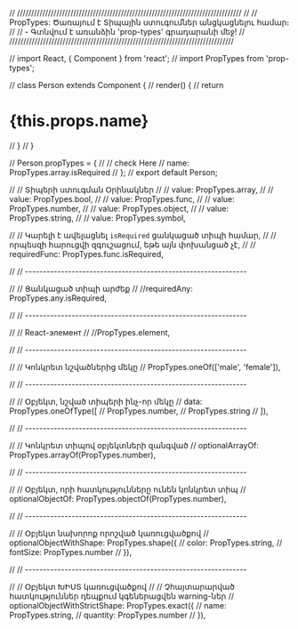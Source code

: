 
// ////////////////////////////////////////////////////////////////////////////////
// // PropTypes: Ծառայում է Տիպային ստուգումներ անցկացնելու համար։
// // - Գտնվում է առանձին 'prop-types' գրադարանի մեջ!
// ////////////////////////////////////////////////////////////////////////////////

// import React, { Component } from 'react';
// import PropTypes from 'prop-types';

// class Person extends Component {
// 	render() {
// 		return <h1>{this.props.name}</h1>
// 	}
// }

// Person.propTypes = {
// 	// check Here
// 	name: PropTypes.array.isRequired
// };
// export default Person;

// // Տիպերի ստուգման Օրինակներ
// // value: PropTypes.array, 
// // value: PropTypes.bool,
// // value: PropTypes.func,
// // value: PropTypes.number,
// // value: PropTypes.object,
// // value: PropTypes.string,
// // value: PropTypes.symbol,


// // Կարելի է ավելացնել `isRequired` ցանկացած տիպի համար,
// // որպեսզի հարուցվի զգուշացում, եթե այն փոխանցած չէ,
// // requiredFunc: PropTypes.func.isRequired,

// // --------------------------------------------------------------

// // Ցանկացած տիպի արժեք
// //requiredAny: PropTypes.any.isRequired,

// // --------------------------------------------------------------

// //  React-элемент
// //PropTypes.element,

// // --------------------------------------------------------------

// // Կոնկրետ նշվածներից մեկը
// PropTypes.oneOf(['male', 'female']),

// 	// --------------------------------------------------------------

// 	// Օբյեկտ, նշված տիպերի ինչ-որ մեկը
// 	data: PropTypes.oneOfType([
// 		PropTypes.number,
// 		PropTypes.string
// 	]),

// 		// --------------------------------------------------------------

// 		// Կոնկրետ տիպով օբյեկտների զանգված
// 		optionalArrayOf: PropTypes.arrayOf(PropTypes.number),

// 			// --------------------------------------------------------------

// 			// Օբյեկտ, որի հատկությունները ունեն կոնկրետ տիպ
// 			optionalObjectOf: PropTypes.objectOf(PropTypes.number),

// 				// --------------------------------------------------------------

// 				// Օբյեկտ նախորոք որոշված կառուցվածքով
// 				optionalObjectWithShape: PropTypes.shape({
// 					color: PropTypes.string,
// 					fontSize: PropTypes.number
// 				}),

// 					// --------------------------------------------------------------

// 					// Օբյեկտ ԽԻՍՏ  կառուցվածքով
// 					// Չհայտարարված հատկություններ դեպքում կգեներացվեն warning-ներ
// 					optionalObjectWithStrictShape: PropTypes.exact({
// 						name: PropTypes.string,
// 						quantity: PropTypes.number
// 					}),


